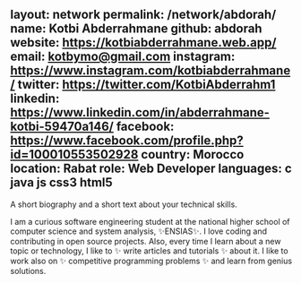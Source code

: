 layout: network <!-- DO NOT CHANGE THIS -->
permalink: /network/abdorah/ <!-- GITHUB-USERNAME -->
name: Kotbi Abderrahmane
github: abdorah
website: https://kotbiabderrahmane.web.app/ <!-- LINK TO YOUR WEBSITE -->
email: kotbymo@gmail.com
instagram: https://www.instagram.com/kotbiabderrahmane/ <!-- LEAVE EMPTY OR PUT LINK TO YOUR PROFILE -->
twitter: https://twitter.com/KotbiAbderrahm1 <!-- LEAVE EMPTY OR PUT LINK TO YOUR PROFILE -->
linkedin: https://www.linkedin.com/in/abderrahmane-kotbi-59470a146/ <!-- LEAVE EMPTY OR PUT LINK TO YOUR PROFILE -->
facebook: https://www.facebook.com/profile.php?id=100010553502928 <!-- LEAVE EMPTY OR PUT LINK TO YOUR PROFILE -->
country: Morocco
location: Rabat
role: Web Developer
languages: c java js css3 html5 <!-- YOU SHOULDN'T USE SPACE IN THE NAME OF THE PROGRAMMING LANGUAGE -->
---

A short biography and a short text about your technical skills.

I am a curious software engineering student at the national higher school of computer science and system analysis, ✨ENSIAS✨.
I love coding and contributing in open source projects. Also, every time I learn about a new topic or technology, I like to ✨ write articles and tutorials ✨ about it.
I like to work also on ✨ competitive programming problems ✨ and learn from genius solutions.
